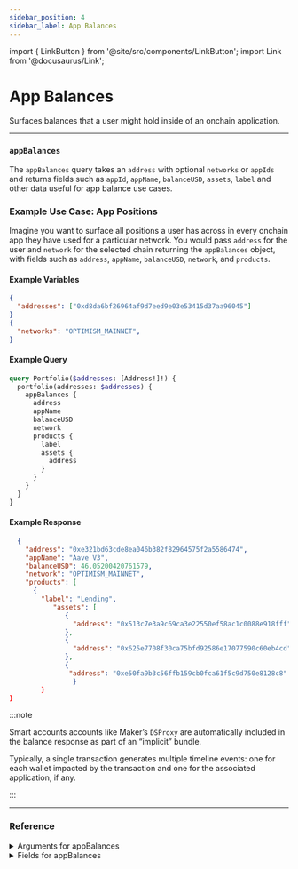 ```yaml
---
sidebar_position: 4
sidebar_label: App Balances
---
```


import { LinkButton } from '@site/src/components/LinkButton';
import Link from '@docusaurus/Link';

# App Balances

Surfaces balances that a user might hold inside of an onchain application.

---

### `appBalances`

The `appBalances` query takes an `address` with optional `networks` or `appIds` and returns fields such as `appId`, `appName`, `balanceUSD`, `assets`, `label` and other data useful for app balance use cases.

### Example Use Case: App Positions

Imagine you want to surface all positions a user has across in every onchain app they have used for a particular network. You would pass `address` for the user and `network` for the selected chain returning the `appBalances` object, with fields such as `address`, `appName`, `balanceUSD`, `network`, and `products`.

#### Example Variables

```json
{
  "addresses": ["0xd8da6bf26964af9d7eed9e03e53415d37aa96045"]
}
{
  "networks": "OPTIMISM_MAINNET",
}
```

#### Example Query

```graphql
query Portfolio($addresses: [Address!]!) {
  portfolio(addresses: $addresses) {
    appBalances {
      address
      appName
      balanceUSD
      network
      products {
        label
        assets {
          address
        }
      }
    }
  }
}
```

#### Example Response

```json
  {
    "address": "0xe321bd63cde8ea046b382f82964575f2a5586474",
    "appName": "Aave V3",
    "balanceUSD": 46.05200420761579,
    "network": "OPTIMISM_MAINNET",
    "products": [
      {
        "label": "Lending",
           "assets": [
              {
                "address": "0x513c7e3a9c69ca3e22550ef58ac1c0088e918fff"
              },
              {
                "address": "0x625e7708f30ca75bfd92586e17077590c60eb4cd"
              },
              {
               "address": "0xe50fa9b3c56ffb159cb0fca61f5c9d750e8128c8"
                }
        }
}
```

:::note

Smart accounts accounts like Maker’s `DSProxy` are automatically included in the balance response as part of an “implicit” bundle.

Typically, a single transaction generates multiple timeline events: one for each wallet impacted by the transaction and one for the associated application, if any.

:::


  <LinkButton href="./sandbox" type="primary" buttonCopy="Try in sandbox" />

  ---


### Reference

<details>
<summary>Arguments for appBalances</summary>

| Argument      | Description | Type |
| ----------- | ----------- | ----------- |
| `addresses`      | The address(s) that is being queried, input as an array.        | `String!` | 
| `networks`      | The network(s) to retreive balances on, input as an array.      | `Network!` | 
| `appIds`      | Filter by a specific app.       | `String!` | 

</details>

<details>
<summary>Fields for appBalances</summary>


| Field      | Description | Type |
| ----------- | ----------- | ----------- |
| `address`      | Address the position queried is for       | `String!`       |
| `appId`      | ID of the app      | `String!`       |
| `appImage`      | Icon of the app      | `String!`       |
| `appName`      | Display name of app       | `String!`       |
| `balanceUSD`      | Value of all positions associated with this app on this network for this wallet, in USD      | `Float!` | 
| `key`      | Description goes here.       | `String!`       |
| `network`      | Network(s) the app is on.       | `Network!`       |
| `products`      | Object containing details on all products owned by this wallet       | `ProductItem!`       |
| `updatedAt`      | Timestamp at which time this wallet's balance for this app was calculated   | `Timestamp!`       |

</details>